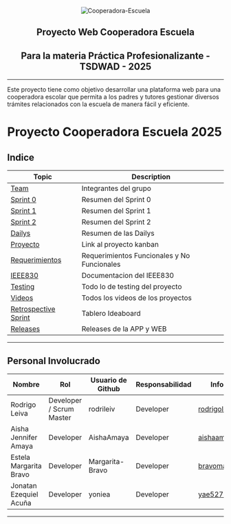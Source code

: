 <p align="center">
  <img src="https://github.com/user-attachments/assets/2ddd2f0e-58be-4cc0-aeab-447bc7f202cc" alt="Cooperadora-Escuela"/>
</p>

<h2 align="center">
  Proyecto Web Cooperadora Escuela
</h2>
<h2 align="center">
 Para la materia Práctica Profesionalizante - TSDWAD - 2025
</h2>

***
Este proyecto tiene como objetivo desarrollar una plataforma web para una cooperadora escolar que permita a los padres y tutores gestionar diversos trámites relacionados con la escuela de manera fácil y eficiente.

# Proyecto Cooperadora Escuela 2025


## Indice

|Topic|Description|
|---|---|
|[Team](https://github.com/Cooperadora-Escuela-2025/.github/wiki/01-Team)|Integrantes del grupo|
|[Sprint 0](https://github.com/Cooperadora-Escuela-2025/.github/wiki/02-Sprint-0)|Resumen del Sprint 0|
|[Sprint 1](https://github.com/Cooperadora-Escuela-2025/.github/wiki/03-Sprint-1)|Resumen del Sprint 1|
|[Sprint 2](https://github.com/Cooperadora-Escuela-2025/.github/wiki/04-Sprint-2)|Resumen del Sprint 2|
|[Dailys](https://github.com/Cooperadora-Escuela-2025/.github/wiki/05-Dailys)|Resumen de las Dailys|
|[Proyecto](https://github.com/Cooperadora-Escuela-2025/.github/wiki/06-Proyecto)|Link al proyecto kanban|
|[Requerimientos](https://github.com/Cooperadora-Escuela-2025/.github/wiki/07-Requerimientos)|Requerimientos Funcionales y No Funcionales|
|[IEEE830](https://github.com/Cooperadora-Escuela-2025/.github/wiki/08-IEEE830)|Documentacion del IEEE830|
|[Testing](https://github.com/Cooperadora-Escuela-2025/.github/wiki/09-Testing)|Todo lo de testing del proyecto|
|[Videos](https://github.com/Cooperadora-Escuela-2025/.github/wiki/10-Videos)|Todos los videos de los proyectos|
|[Retrospective Sprint](https://github.com/Cooperadora-Escuela-2025/.github/wiki/11-Retrospective-Sprint)|Tablero Ideaboard|
|[Releases](https://github.com/Cooperadora-Escuela-2025/.github/wiki/12-Releases)|Releases de la APP y WEB|

***

## Personal Involucrado

| Nombre              | Rol        | Usuario de Github | Responsabilidad | Información de contacto          |
|---------------------|------------|-------------------|-----------------|---------------------------------|
| Rodrigo Leiva       | Developer / Scrum Master  | rodrileiv         | Developer       | rodrigoleiva1995@hotmail.com   |
| Aisha Jennifer Amaya | Developer   | AishaAmaya             | Developer       | aishaamaya94@gmail.com         |
| Estela Margarita Bravo | Developer  | Margarita-Bravo | Developer       | bravomargarita3329@gmail.com              |
| Jonatan Ezequiel Acuña   | Developer  | yoniea       | Developer       | yae52735@gmail.com  |

***
